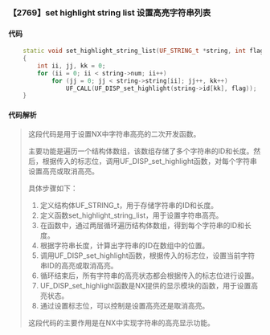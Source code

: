 ### 【2769】set highlight string list 设置高亮字符串列表

#### 代码

```cpp
    static void set_highlight_string_list(UF_STRING_t *string, int flag)  
    {  
        int ii, jj, kk = 0;  
        for (ii = 0; ii < string->num; ii++)  
            for (jj = 0; jj < string->string[ii]; jj++, kk++)  
                UF_CALL(UF_DISP_set_highlight(string->id[kk], flag));  
    }

```

#### 代码解析

> 这段代码是用于设置NX中字符串高亮的二次开发函数。
>
> 主要功能是遍历一个结构体数组，该数组存储了多个字符串的ID和长度。然后，根据传入的标志位，调用UF_DISP_set_highlight函数，对每个字符串设置高亮或取消高亮。
>
> 具体步骤如下：
>
> 1. 定义结构体UF_STRING_t，用于存储字符串的ID和长度。
> 2. 定义函数set_highlight_string_list，用于设置字符串高亮。
> 3. 在函数中，通过两层循环遍历结构体数组，得到每个字符串的ID和长度。
> 4. 根据字符串长度，计算出字符串的ID在数组中的位置。
> 5. 调用UF_DISP_set_highlight函数，根据传入的标志位，设置当前字符串ID的高亮或取消高亮。
> 6. 循环结束后，所有字符串的高亮状态都会根据传入的标志位进行设置。
> 7. UF_DISP_set_highlight函数是NX提供的显示模块的函数，用于设置高亮状态。
> 8. 通过设置标志位，可以控制是设置高亮还是取消高亮。
>
> 这段代码的主要作用是在NX中实现字符串的高亮显示功能。
>
